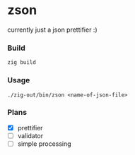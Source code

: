 # zson

currently just a json prettifier :)

### Build
```
zig build
```

### Usage
```
./zig-out/bin/zson <name-of-json-file>
```

### Plans

- [x] prettifier
- [ ] validator
- [ ] simple processing
